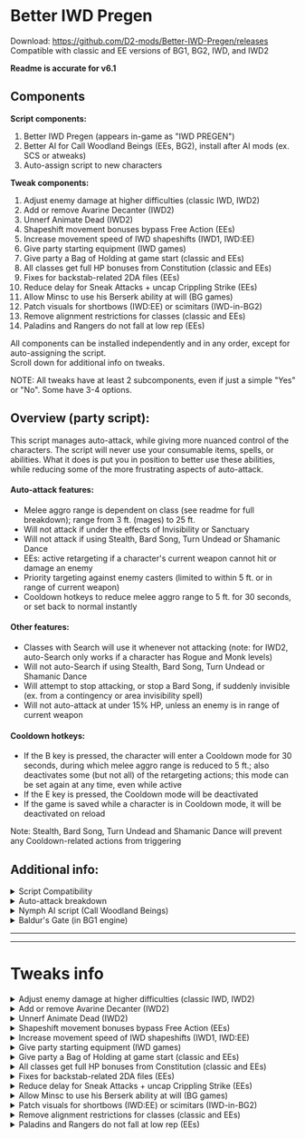 # Better IWD Pregen
Download: https://github.com/D2-mods/Better-IWD-Pregen/releases  
Compatible with classic and EE versions of BG1, BG2, IWD, and IWD2

**Readme is accurate for v6.1**


Components
-

**Script components:**
1. Better IWD Pregen (appears in-game as "IWD PREGEN")
2. Better AI for Call Woodland Beings (EEs, BG2), install after AI mods (ex. SCS or atweaks)
3. Auto-assign script to new characters

**Tweak components:**
1. Adjust enemy damage at higher difficulties (classic IWD, IWD2)
2. Add or remove Avarine Decanter (IWD2)
3. Unnerf Animate Dead (IWD2)
4. Shapeshift movement bonuses bypass Free Action (EEs)
5. Increase movement speed of IWD shapeshifts (IWD1, IWD:EE)
6. Give party starting equipment (IWD games)
7. Give party a Bag of Holding at game start (classic and EEs)
8. All classes get full HP bonuses from Constitution (classic and EEs)
9. Fixes for backstab-related 2DA files (EEs)
10. Reduce delay for Sneak Attacks + uncap Crippling Strike (EEs)
11. Allow Minsc to use his Berserk ability at will (BG games)
12. Patch visuals for shortbows (IWD:EE) or scimitars (IWD-in-BG2)
13. Remove alignment restrictions for classes (classic and EEs)
14. Paladins and Rangers do not fall at low rep (EEs)

All components can be installed independently and in any order, except for auto-assigning the script.  
Scroll down for additional info on tweaks.

NOTE: All tweaks have at least 2 subcomponents, even if just a simple "Yes" or "No". Some have 3-4 options.


Overview (party script):
-
This script manages auto-attack, while giving more nuanced control of the characters. The script will never use your consumable items, spells, or abilities. What it does is put you in position to better use these abilities, while reducing some of the more frustrating aspects of auto-attack.

#### Auto-attack features:
- Melee aggro range is dependent on class (see readme for full breakdown); range from 3 ft. (mages) to 25 ft.
- Will not attack if under the effects of Invisibility or Sanctuary
- Will not attack if using Stealth, Bard Song, Turn Undead or Shamanic Dance
- EEs: active retargeting if a character's current weapon cannot hit or damage an enemy
- Priority targeting against enemy casters (limited to within 5 ft. or in range of current weapon)
- Cooldown hotkeys to reduce melee aggro range to 5 ft. for 30 seconds, or set back to normal instantly

#### Other features:
- Classes with Search will use it whenever not attacking (note: for IWD2, auto-Search only works if a character has Rogue and Monk levels)
- Will not auto-Search if using Stealth, Bard Song, Turn Undead or Shamanic Dance
- Will attempt to stop attacking, or stop a Bard Song, if suddenly invisible (ex. from a contingency or area invisibility spell)
- Will not auto-attack at under 15% HP, unless an enemy is in range of current weapon

#### Cooldown hotkeys:
- If the B key is pressed, the character will enter a Cooldown mode for 30 seconds, during which melee aggro range is reduced to 5 ft.; also deactivates some (but not all) of the retargeting actions; this mode can be set again at any time, even while active
- If the E key is pressed, the Cooldown mode will be deactivated
- If the game is saved while a character is in Cooldown mode, it will be deactivated on reload

Note: Stealth, Bard Song, Turn Undead and Shamanic Dance will prevent any Cooldown-related actions from triggering

Additional info:
-
<details>
  <summary>Script Compatibility</summary>
  
---

**Info:**
- EEs: BG:EE, BG2:EE, IWD:EE, EET (tested on v2.5/v2.6)  
- Classic: BG1, BG2, IWD, IWD2 (tested with GOG versions)

Also compatible with any BG2 conversion mods (ex. BGT or Classic Adventures).

#### Classic BG2 engine:  
- TobEx (v26/v28): Compatibility issues should be fixed (v3.7 and later).  
- TobEx Afterlife: Use v29.10 or later. (http://www.shsforums.net/files/file/1274-tobex-afterlife)  
- Improved GUI mod: Use v5.1 or later. (http://www.shsforums.net/files/file/1265-bg2-improved-gui)

NOTE: I'm not 100% sure the scripts work with expansionless versions of the classic games.
  
---

</details>

<details>
  <summary>Auto-attack breakdown</summary>
  
---

#### BG(EE), BG2(EE), IWD(EE):
  ```
Class: Fighter, Ranger, Paladin, including any multiclass combinations
	Conditions (one must be met to auto-attack)
	1. Enemy is within range of the currently equipped weapon
	2. Enemy is within 25 ft.
	3. Attacked by enemy

Class: Kensai, Monk, Shapeshift/Polymorph (without Fighter levels)
	Conditions (one must be met to auto-attack)
	1. Enemy is within range of the currently equipped weapon
	2. Enemy is within 18 ft.
	3. Attacked by enemy

Class: Cleric, Druid, Shaman, Thief, Bard, Cleric/Thief
	Conditions (one must be met to auto-attack)
	1. Enemy is within range of the currently equipped weapon
	2. Enemy is within 12 ft.

Class: Mage, Sorcerer, Mage/Thief, Cleric/Mage
	Conditions (one must be met to auto-attack)
	1. Enemy is within range of the currently equipped weapon
	2. Enemy is within 3 ft.
	3. If THAC0 is less than 5, will attack if enemy is within 12 ft.
  ```

#### IWD2:
  ```
Class: Fighter, Ranger, Paladin or Barbarian (single-class or multiclass with 3+ levels)
	Conditions (one must be met to auto-attack)
	1. Enemy is within range of the currently equipped weapon
	2. Enemy is within 25 ft.
	3. Attacked by enemy

Class: Monk (Level 9+), Wild Shape/Tenser's/Iron Body (without 3+ warrior levels)
	Conditions (one must be met to auto-attack)
	1. Enemy is within range of the currently equipped weapon
	2. Enemy is within 18 ft.
	3. Attacked by enemy

Class: Cleric, Druid, Monk, Thief or Bard, including multiclass with Wizard or Sorcerer
	Conditions (one must be met to auto-attack)
	1. Enemy is within range of the currently equipped weapon
	2. Enemy is within 12 ft.

Class: Wizard or Sorcerer
	Conditions (one must be met to auto-attack)
	1. Enemy is within range of the currently equipped weapon
	2. Enemy is within 3 ft.
  ```
  
---

</details>

<details>
  <summary>Nymph AI script (Call Woodland Beings)</summary>
  
---

#### Option 1 - Revised script:
- Smarter spellcasting (better targeting and not as wasteful)
- Won't cast statuses on undead or enemies with high magic resist
- Will teleport to catch up with the party (i.e. while traveling with Boots of Speed)
- Is more cautious at low HP if it has spells remaining
- Will not attack or cast spells at enemies if invisible
- Cooldown hotkeys to delay spellcasting

Compatible with EEs and original BG2 engine.  
Not compatible with atweaks PnP Fey (will be skipped during installation).

> DDoor: As in the unmodded script, the nymph may use Dimension Door at will if conditions are met. It will alway teleport to either the nearest enemy or to a PC (usually, its summoner). It will not use Dimension Door if invisible, unless instructed to by the player (with the D key).

> Marking: The nymph "marks" a PC as an object for various actions (by default, this is the summoner). If the marked PC is not on the map for any reason, the nymph will choose another PC on the same map. The nymph will always switch back to its summoner if in visual range. Note that the summoner, as an identifier, is not saved if a summon is still on the map (so if reloading, the script will default to Player1 as the "marked" PC).

Hotkeys:
- If the D key is pressed outside of combat, and not in visual range of enemies, the nymph will teleport to its summoner (or other PC)
- If the B key is pressed, the nymph will enter Cooldown for 3 rounds; will not cast offensive spells or teleport to an enemy in Cooldown mode
- If the E key is pressed, the Cooldown timer is set to 0 (deactivated)



#### Option 2 - Patch existing script:
- Adds Cooldown hotkeys (B to enable, E to disable)
- Adds D hotkey to teleport to party
- Will teleport to party if not in visual range (and not invisible)
- Will preserve invisibility
- Usable with atweaks PnP Fey, as well as AI mods that still use NYMPH.BCS (ex. SCS)

NOTE: Dimension Door is more limited with this patch. Will only teleport to the summoner or Player1.
  
---

</details>

<details>
  <summary>Baldur's Gate (in BG1 engine)</summary>
  
---

#### BG1 script info:
- Characters will preserve Hide/Invisibility/Sanctuary
- Melee aggro ranges working
- Cooldown hotkeys working
- No auto-Search (the FindTraps() script action doesn't work)

NOTE: Bard Song and Turn Undead won't prevent auto-attacking, but you can keep them active during battle if the character is standing outside melee aggro range (obviously with a melee weapon equipped)
  
---

</details>


---
---


# Tweaks info

<details>
  <summary>Adjust enemy damage at higher difficulties (classic IWD, IWD2)</summary>
  
---

- The party normally takes 2x damage on Insane/HoF (or 1.5x on Very Hard).
- This component removes the damage bonus by setting this option in the game INI:

> Suppress Extra Difficulty Damage=1

NOTE: For IWD2, this setting doesn't work in the unmodded game. Thanks to an exe patch by Bubb, the option can be enabled. This patch is used with Bubb's permission.
  
---

</details>

<details>
  <summary>Add or remove Avarine Decanter (IWD2)</summary>
  
---

- This component adds or hides this item from the seller's store.
- Official patches added the other bonus items, but not this one.
- GOG version includes it by default.
  
---

</details>

<details>
  <summary>Unnerf Animate Dead (IWD2)</summary>
  
---

- This is a patching component. Should be safe to install after spell tweaks.
- The nerfed version caps at the Level 9 summons.
- Mages and Clerics both use SPWI501.SPL (the similar spell SPPR301.SPL exists, but is unused).
- Also corrects the chance of each creature type to 50/50 (was 51/49).

**Level - Summons**
- 1 - Skeleton, Skeleton Archer, Zombie
- 5 - Armored Skeleton, Chosen Zombie
- 7 - Boneguard Skeleton, Poison Zombie
- 9 - Greater Boneguard, Zombie Lord
- 11 - Cold Bones, Greater Zombie Lord
- 13 - Elite Greater Boneguard, Greater Drowned Dead
- 15 - Barrow Wight, Mummy King
- 17 - Apocalyptic Boneguard, Festering Drowned Dead

> NOTE: Festering Drowned Dead emits an aura, affecting living creatures, with several possible negative effects (including instant death) on a failed save vs. Fortitude. The aura prevents saving the game while active.

You can also manually unnerf this spell by deleting SPWI501.SPL from the override.
  
---

</details>

<details>
  <summary>Shapeshift movement bonuses bypass Free Action (EEs)</summary>
  
---

This lets you set all movement bonuses from shapeshifts to bypass Free Action, or be blocked by Free Action. Note that a Free Action applied afterwards can still reset movement rate back to the base value. This component will also set all movement bonuses to the stacking multiplier. The EEs, especially IWD:EE, are inconsistent with these effects, and there are also differences between EE v2.5 and v2.6.

This component is similar to the one in my Polymorph fixes mod for IWD:EE, except it applies also to the BG:EE games. If differing options are chosen, the game will use whichever is installed last.
  
---

</details>

<details>
  <summary>Increase movement speed of IWD shapeshifts (IWD1, IWD:EE)</summary>
  
---

- IWDEE: 
	- Increases movement of polar bear and winter wolf forms. 
	- Both will move slightly faster than in human form.

- Classic: 
	- Increases movement of all Druid shapeshifts. 
	- The winter wolf moves faster than in natural form. 
	- Polar Bear gets a huge increase. It now moves similar speed to natural form, instead of ridiculously slow.
	- The boring beetle and elementals move slightly slower than in natural form.

- Additional info:
	- There are no conflicts with this tweak and the similar tweak in my Polymorph fixes mod. If differing options are chosen, the game will use whichever is installed last.
	- Classic: All installer options are identical. Game doesn't have a polymorph spell.
  
---

</details>

<details>
  <summary>Give party starting equipment (IWD games)</summary>
  
---

This component gives player characters basic starting weapons, because my characters aren't idiots who travel to Icewind Dale unprepared. For IWD2, the pre-made parties already start out equipped, so this just makes it more fair for custom parties.

This is a global script that runs once per character per game.


**Component 1 (auto-equip)**

Instructions:
- Start a new game with new characters (you can also load one saved at the start).
- Wait a few seconds for the script to run for each character.
- That's it. The items will be either equipped or in the inventory.
- For classic IWD, you may need to open/close the Inventory screen 1-2 times to make the script run.

NOTE: Auto-equip option is not compatible with proficiency overhauls.


<details>
  <summary>Additional info:</summary>

---

IWDEE:
- Items are created based on a character's proficiencies (up to 1 melee and 1 ranged).
- Characters with no melee profs will keep the starting staff.
- Weapons are added to the quickslots or inventory.
- No known issues.

Classic IWD:
- This game doesn't have a way to detect proficiencies from a script.
- The party receives a randomized set of items (a few items are non-random).
- Total amount of items received is based on size of the initial party.
- For organization, all weapons will be in the inventories of Player1 or Player2.
- Characters will keep the starting staff (removing it can lead to a possible crash).

IWD2:
- This game doesn't have a way to detect Feats from a script.
- Each character receives one melee and one ranged weapon.
- Items are slightly randomized. Possible items are based on character class.
- Weapons are moved to the quickslots, but are NOT auto-equipped.
- Do one of the following to equip weapons:
	- Save and reload
	- Open and exit Character arbitration
	- Pick up and re-equip each weapon

IWD-in-BG2:
- Works the same as in IWD:EE.
- Quickslot icon is not automatically updated.
- To update the icon, pick up and re-equip each weapon (save/reload doesn't work).

---

</details>

**Component 2 (weapon bag)**

This component will give the party a bag, containing a selection of weapons. A single bag is given and the player can choose what to do with unwanted items (i.e. sell or throw away). The contents is the same regardless of party size. The bag contains at least one of each weapon type, so it should be compatible with any Proficiencies overhauls.

NOTE: If the separate "Give party a Bag of Holding" component is not installed, then items can only be taken out of the weapon bag. If it is installed, then the bag is changed to a normal Bag of Holding. You only have one bag with both installed, and install order doesn't matter.
  
---

</details>

<details>
  <summary>Give party a Bag of Holding at game start (classic and EEs)</summary>
  
---

- The first 3 components give a Bag of Holding with differing max capacities. 
- The "Bottomless" option has a capacity of 32767 items, same number used by Tweaks Anthology.
- Compatible with all IE games that support Bags of Holding (except PsT:EE for now).


**Option 4 (EEs) - Bottomless, and Gold is exchanged when adding/removing items (experimental)**

You start with a bottomless bag (60000+ capacity), but unlike other bags, gold is added or taken away whenever items are transferred. Otherwise, it works like a regular bag.

Note that taking items out of the bag isn't cheap. I set to a 180% markup, so comparable to the more expensive merchants. However, the gold you get for putting items into the bag is higher than what you'd get from most stores and there's no depreciation. In BG2, the amounts are comparable to the best ToB merchants. In IWD, there are several merchants that will pay more, but most will only accept certain item types.


<details>
  <summary>Additional info (Option 4):</summary>

---

- Bag screen won't show any numbers (for current gold or amounts transferred).
- You can sell items in the bag to merchants (still costs gold to remove from bag).
- Reputation has no effect.
- Charisma of the active character (the one with the bag) adjusts price for buying items back.

NOTE: Items cannot be taken out of the bag if party lacks the gold to buy it back.

**Issues/Exploits:**
- Rechargeable items: Gold gained when putting in the bag is always the same (current charges doesn't matter). Removing an item, however, costs less with fewer charges. At 0 charges, an item is actually free to take out. So you can deplete an item of charges, then continually add and remove it to make infinite gold.
- Items with 1 gold base price will give 0 gold when putting in the bag.

---

</details>
  
---

</details>

<details>
  <summary>All classes get full HP bonuses from Constitution (classic and EEs)</summary>
  
---

- Choice between 2e/BG-style or the more even HP curve of later editions.
- Usable with all versions of BG1, BG2, and IWD, including conversion mods.
  
---

</details>

<details>
  <summary>Fixes for backstab-related 2DA files (EEs)</summary>
  
---

- Fixes problematic lines in backstab-related 2das (added by some mod kits).
- Also makes sure base-game kits have correct progression to level 40 or 50.
- Will also add all files necessary for Sneak Attack (if missing).
  
---

</details>

<details>
  <summary>Reduce delay for Sneak Attacks + uncap Crippling Strike (EEs)</summary>
  
---

Reduce delay for Sneak Attacks:
- Default delay is 420 seconds (i.e. immunity effect on target).
- Options to reduce delay to 6 or 30 seconds, or keep unchanged.
- 3rd option (no change) will patch effects if a related tweak from OlvynTweaks is detected.

Uncap Crippling Strike:
- Allows Crippling Strike to scale to -16 (Assassin at level 50).
- By default, the stat reduction is capped at -7 (EE v2.5 and v2.6.6).
- The dialogue box and Record screen could show higher numbers, but the effect never went past -7.
- Main purpose is to allow Assassins to reach -10 in IWD:EE.
  
---

</details>

<details>
  <summary>Allow Minsc to use his Berserk ability at will (BG games)</summary>
  
---

- Can set duration to 30, 60, or 120 seconds.
- The way it works differs by game:
	- EEs: Can be recast at any time (stat bonuses do not stack).
	- BG1: Regain ability after duration runs out.
	- BG2: Regain ability immediately, but cannot recast until duration runs out.
- BG2EE: Fixes a timing error, which caused Minsc to always take damage when the ability ended, even at full health.
- BG2: Fixes incorrect durations for some effects (tested in BG2 fixpack v13)

NOTE: Will be skipped if Rashemi Berserker (Artisan's Kitpack) is installed
  
---

</details>

<details>
  <summary>Patch visuals for shortbows (IWD:EE) or scimitars (IWD-in-BG2)</summary>
  
---

- IWDEE: Patch shortbows to use shortbow appearance (as in classic IWD)
- IWD-in-BG2: Patch scimitars to use scimitar appearance (was using long sword)

NOTE: Shortbow appearance can't be set for IWD-in-BG2
  
---

</details>

<details>
  <summary>Remove alignment restrictions for classes (classic and EEs)</summary>
  
---

- All classes can be any alignment
- Affects all kits as well, including mod kits
  
---

</details>

<details>
  <summary>Paladins and Rangers do not fall at low rep (EEs)</summary>
  
---

- Prevent falling at low rep
- Affects all kits as well, including mod kits
  
---

</details>